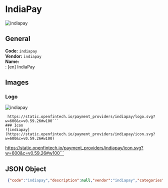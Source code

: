 # IndiaPay 
![indiapay](https://static.openfintech.io/payment_providers/indiapay/logo.svg?w=600&c=v0.59.26#w100)  
## General 
**Code:** `indiapay`  
**Vendor:** `indiapay`  
**Name:**  
:	[en] IndiaPay  
## Images 
### Logo 
![indiapay](https://static.openfintech.io/payment_providers/indiapay/logo.svg?w=600&c=v0.59.26#w100)  
```
 https://static.openfintech.io/payment_providers/indiapay/logo.svg?w=600&c=v0.59.26#w100```  
### Icon 
![indiapay](https://static.openfintech.io/payment_providers/indiapay/icon.svg?w=600&c=v0.59.26#w100)  
```
 https://static.openfintech.io/payment_providers/indiapay/icon.svg?w=600&c=v0.59.26#w100```  
## JSON Object 
```json
 {"code":"indiapay","description":null,"vendor":"indiapay","categories":null,"countries":null,"payment_method":null,"payout_method":null,"metadata":{"about_payments_code":"indiapay"},"name":{"en":"IndiaPay"}}```  
